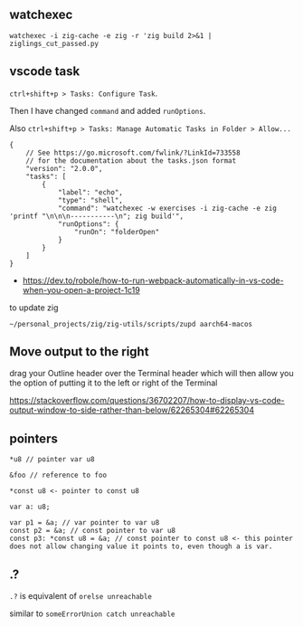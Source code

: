 ## watchexec

`watchexec -i zig-cache -e zig -r 'zig build 2>&1 | ziglings_cut_passed.py`

## vscode task

`ctrl+shift+p > Tasks: Configure Task`.

Then I have changed `command` and added `runOptions`.

Also `ctrl+shift+p > Tasks: Manage Automatic Tasks in Folder > Allow...`

```
{
    // See https://go.microsoft.com/fwlink/?LinkId=733558
    // for the documentation about the tasks.json format
    "version": "2.0.0",
    "tasks": [
        {
            "label": "echo",
            "type": "shell",
            "command": "watchexec -w exercises -i zig-cache -e zig 'printf "\n\n\n-----------\n"; zig build'",
            "runOptions": {
                "runOn": "folderOpen"
            }
        }
    ]
}
```

- https://dev.to/robole/how-to-run-webpack-automatically-in-vs-code-when-you-open-a-project-1c19

to update zig

`~/personal_projects/zig/zig-utils/scripts/zupd aarch64-macos`

## Move output to the right

drag your Outline header over the Terminal header which will then allow you the option of putting it to the left or right of the Terminal

https://stackoverflow.com/questions/36702207/how-to-display-vs-code-output-window-to-side-rather-than-below/62265304#62265304

## pointers

```zig
*u8 // pointer var u8

&foo // reference to foo

*const u8 <- pointer to const u8

var a: u8;

var p1 = &a; // var pointer to var u8
const p2 = &a; // const pointer to var u8
const p3: *const u8 = &a; // const pointer to const u8 <- this pointer does not allow changing value it points to, even though a is var.
```

## .?

`.?` is equivalent of `orelse unreachable`

similar to `someErrorUnion catch unreachable`
